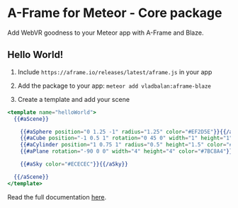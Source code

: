 A-Frame for Meteor - Core package
===========================

Add WebVR goodness to your Meteor app with A-Frame and Blaze.

## Hello World!

1. Include `https://aframe.io/releases/latest/aframe.js` in your app

2. Add the package to your app: `meteor add vladbalan:aframe-blaze`

3. Create a template and add your scene

```handlebars
<template name="helloWorld">
  {{#aScene}}

    {{#aSphere position="0 1.25 -1" radius="1.25" color="#EF2D5E"}}{{/aSphere}}
    {{#aCube position="-1 0.5 1" rotation="0 45 0" width="1" height="1" depth="1" color="#4CC3D9"}}{{/aCube}}
    {{#aCylinder position="1 0.75 1" radius="0.5" height="1.5" color="#FFC65D"}}{{/aCylinder}}
    {{#aPlane rotation="-90 0 0" width="4" height="4" color="#7BC8A4"}}{{/aPlane}}

    {{#aSky color="#ECECEC"}}{{/aSky}}

  {{/aScene}}
</template>
```
Read the full documentation [here](https://github.com/vladbalan/meteor-aframe/README.md).